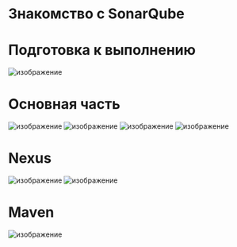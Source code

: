 Знакомство с SonarQube
===
Подготовка к выполнению 
===
![изображение](https://user-images.githubusercontent.com/60341565/168794472-5c11d0b5-cc60-4498-915d-243dab0c218d.png)

Основная часть
===
![изображение](https://user-images.githubusercontent.com/60341565/168844457-2a6ae4b3-5261-41ed-a83d-67b9543aea3e.png)
![изображение](https://user-images.githubusercontent.com/60341565/168844673-ce250ebd-1c39-4651-a53c-d63828b00fc0.png)
![изображение](https://user-images.githubusercontent.com/60341565/168854643-162b0438-6573-45de-842f-ad78d735d155.png)
![изображение](https://user-images.githubusercontent.com/60341565/168854743-e70f3407-b61c-447d-9cd8-b840be8e73e7.png)

Nexus 
===
![изображение](https://user-images.githubusercontent.com/60341565/169710733-762259f7-4997-45f7-959c-5c3d5924c390.png)
![изображение](https://user-images.githubusercontent.com/60341565/169710779-a503d7d2-5053-4990-9d6d-bd95e351f523.png)

Maven
===
![изображение](https://user-images.githubusercontent.com/60341565/170504318-9d51d2c7-d89c-468b-81e6-b52db07e8d2f.png)
